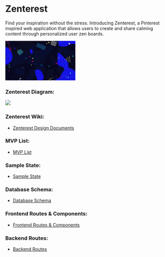 # Zenterest
Find your inspiration without the stress. Introducing Zenterest, a Pinterest inspired web application that allows users to create and share calming content through personalized user zen boards.

![](zenterest.gif)

### Zenterest Diagram:
![](zenterest.diagram.png)

### Zenterest Wiki:
* [Zenterest Design Documents](https://github.com/colewendling/zenterest/wiki)

### MVP List:
* [MVP List](https://github.com/colewendling/zenterest/wiki/MVP-List)

### Sample State:
* [Sample State](https://github.com/colewendling/zenterest/wiki/Sample-State)

### Database Schema:
* [Database Schema](https://github.com/colewendling/zenterest/wiki/Database-Schema)

### Frontend Routes & Components:
* [Frontend Routes & Components](https://github.com/colewendling/zenterest/wiki/Frontend-Routes-&-Components)

### Backend Routes:
* [Backend Routes](https://github.com/colewendling/zenterest/wiki/Backend-Routes)
